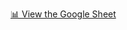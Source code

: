 [📊 View the Google Sheet](https://docs.google.com/spreadsheets/d/1eW_b-0C52E3N210HK_I8nmVKfIeuqBLSOP8qE200g7Q)
